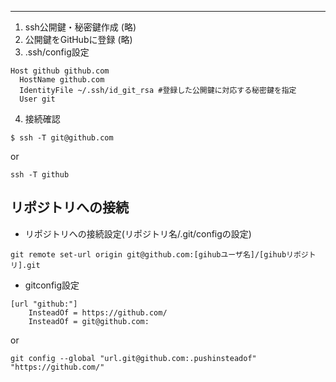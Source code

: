 ---
1. ssh公開鍵・秘密鍵作成
    (略)
2. 公開鍵をGitHubに登録
    (略)
3. .ssh/config設定
```
Host github github.com
  HostName github.com
  IdentityFile ~/.ssh/id_git_rsa #登録した公開鍵に対応する秘密鍵を指定
  User git
```
4. 接続確認
```
$ ssh -T git@github.com
```
or
```
ssh -T github
```

リポジトリへの接続
------

* リポジトリへの接続設定(リポジトリ名/.git/configの設定)
```
git remote set-url origin git@github.com:[gihubユーザ名]/[gihubリポジトリ].git
```
* gitconfig設定
```:~/.gitconfig
[url "github:"]
	InsteadOf = https://github.com/
	InsteadOf = git@github.com:
```
or
```
git config --global "url.git@github.com:.pushinsteadof" "https://github.com/"
```



